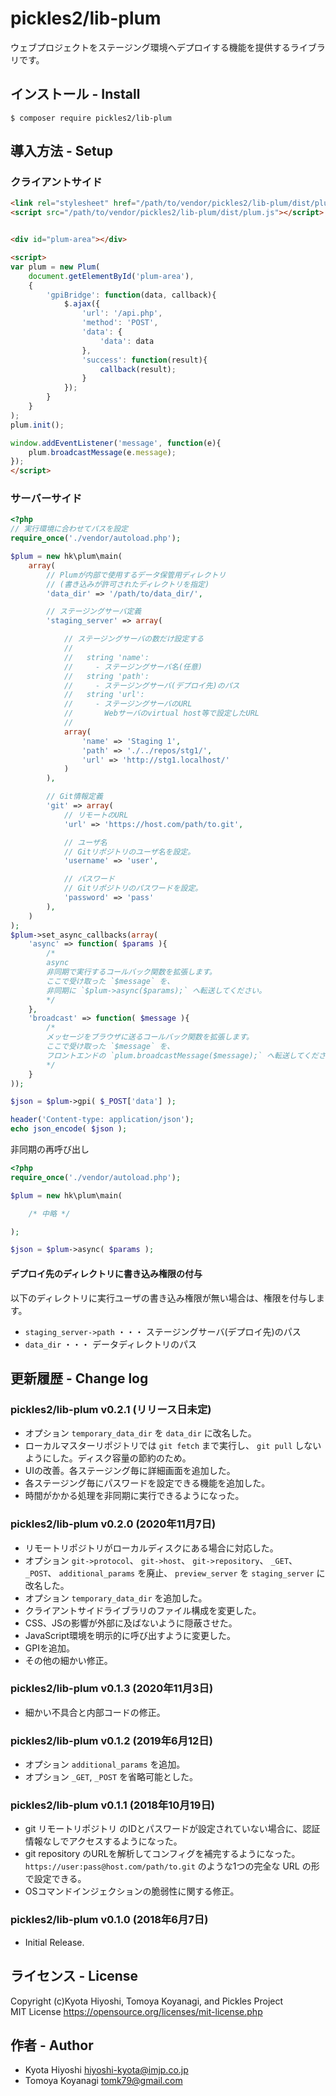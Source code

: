 pickles2/lib-plum
======================

ウェブプロジェクトをステージング環境へデプロイする機能を提供するライブラリです。


## インストール - Install

```
$ composer require pickles2/lib-plum
```


## 導入方法 - Setup

### クライアントサイド

```html
<link rel="stylesheet" href="/path/to/vendor/pickles2/lib-plum/dist/plum.css" />
<script src="/path/to/vendor/pickles2/lib-plum/dist/plum.js"></script>


<div id="plum-area"></div>

<script>
var plum = new Plum(
	document.getElementById('plum-area'),
	{
		'gpiBridge': function(data, callback){
			$.ajax({
				'url': '/api.php',
				'method': 'POST',
				'data': {
					'data': data
				},
				'success': function(result){
					callback(result);
				}
			});
		}
	}
);
plum.init();

window.addEventListener('message', function(e){
	plum.broadcastMessage(e.message);
});
</script>
```


### サーバーサイド

```php
<?php
// 実行環境に合わせてパスを設定
require_once('./vendor/autoload.php');

$plum = new hk\plum\main(
	array(
		// Plumが内部で使用するデータ保管用ディレクトリ
		// (書き込みが許可されたディレクトリを指定)
		'data_dir' => '/path/to/data_dir/',

		// ステージングサーバ定義
		'staging_server' => array(

			// ステージングサーバの数だけ設定する
			//
			//   string 'name':
			//     - ステージングサーバ名(任意)
			//   string 'path':
			//     - ステージングサーバ(デプロイ先)のパス
			//   string 'url':
			//     - ステージングサーバのURL
			//       Webサーバのvirtual host等で設定したURL
			//
			array(
				'name' => 'Staging 1',
				'path' => './../repos/stg1/',
				'url' => 'http://stg1.localhost/'
			)
		),

		// Git情報定義
		'git' => array(
			// リモートのURL
			'url' => 'https://host.com/path/to.git',

			// ユーザ名
			// Gitリポジトリのユーザ名を設定。
			'username' => 'user',

			// パスワード
			// Gitリポジトリのパスワードを設定。
			'password' => 'pass'
		),
	)
);
$plum->set_async_callbacks(array(
	'async' => function( $params ){
		/*
		async
		非同期で実行するコールバック関数を拡張します。
		ここで受け取った `$message` を、
		非同期に `$plum->async($params);` へ転送してください。
		*/
	},
	'broadcast' => function( $message ){
		/*
		メッセージをブラウザに送るコールバック関数を拡張します。
		ここで受け取った `$message` を、
		フロントエンドの `plum.broadcastMessage($message);` へ転送してください。
		*/
	}
));

$json = $plum->gpi( $_POST['data'] );

header('Content-type: application/json');
echo json_encode( $json );
```

非同期の再呼び出し

```php
<?php
require_once('./vendor/autoload.php');

$plum = new hk\plum\main(

	/* 中略 */

);

$json = $plum->async( $params );
```



#### デプロイ先のディレクトリに書き込み権限の付与

以下のディレクトリに実行ユーザの書き込み権限が無い場合は、権限を付与します。

- `staging_server->path` ・・・ ステージングサーバ(デプロイ先)のパス
- `data_dir` ・・・ データディレクトリのパス




## 更新履歴 - Change log

### pickles2/lib-plum v0.2.1 (リリース日未定)

- オプション `temporary_data_dir` を `data_dir` に改名した。
- ローカルマスターリポジトリでは `git fetch` まで実行し、 `git pull` しないようにした。ディスク容量の節約のため。
- UIの改善。各ステージング毎に詳細画面を追加した。
- 各ステージング毎にパスワードを設定できる機能を追加した。
- 時間がかかる処理を非同期に実行できるようになった。

### pickles2/lib-plum v0.2.0 (2020年11月7日)

- リモートリポジトリがローカルディスクにある場合に対応した。
- オプション `git->protocol`、 `git->host`、 `git->repository`、 `_GET`、 `_POST`、 `additional_params` を廃止、 `preview_server` を `staging_server` に改名した。
- オプション `temporary_data_dir` を追加した。
- クライアントサイドライブラリのファイル構成を変更した。
- CSS、JSの影響が外部に及ばないように隠蔽させた。
- JavaScript環境を明示的に呼び出すように変更した。
- GPIを追加。
- その他の細かい修正。

### pickles2/lib-plum v0.1.3 (2020年11月3日)

- 細かい不具合と内部コードの修正。

### pickles2/lib-plum v0.1.2 (2019年6月12日)

- オプション `additional_params` を追加。
- オプション `_GET`, `_POST` を省略可能とした。

### pickles2/lib-plum v0.1.1 (2018年10月19日)

- git リモートリポジトリ のIDとパスワードが設定されていない場合に、認証情報なしでアクセスするようになった。
- git repository のURLを解析してコンフィグを補完するようになった。 `https://user:pass@host.com/path/to.git` のような1つの完全な URL の形で設定できる。
- OSコマンドインジェクションの脆弱性に関する修正。

### pickles2/lib-plum v0.1.0 (2018年6月7日)

- Initial Release.


## ライセンス - License

Copyright (c)Kyota Hiyoshi, Tomoya Koyanagi, and Pickles Project<br />
MIT License https://opensource.org/licenses/mit-license.php

## 作者 - Author

- Kyota Hiyoshi <hiyoshi-kyota@imjp.co.jp>
- Tomoya Koyanagi <tomk79@gmail.com>

